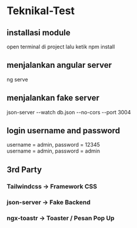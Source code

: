 # Teknikal-Test

## installasi module
open terminal di project lalu ketik npm install<br />

## menjalankan angular server
ng serve<br />

## menjalankan fake server
json-server --watch db.json --no-cors --port 3004<br />

## login username and password
username = admin, password = 12345<br />
username = admin, password = admin<br />


## 3rd Party
### Tailwindcss -> Framework CSS
### json-server -> Fake Backend
### ngx-toastr -> Toaster / Pesan Pop Up
